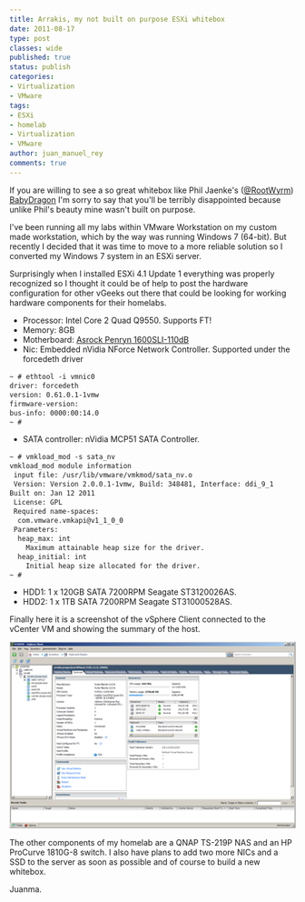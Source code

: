 ```yaml
---
title: Arrakis, my not built on purpose ESXi whitebox
date: 2011-08-17
type: post
classes: wide
published: true
status: publish
categories:
- Virtualization
- VMware
tags:
- ESXi
- homelab
- Virtualization
- VMware
author: juan_manuel_rey
comments: true
---
```


If you are willing to see a so great whitebox like Phil Jaenke's ([@RootWyrm](http://twitter.com/RootWyrm)) [BabyDragon](http://rootwyrm.us.to/2010/08/meet-my-esxi-server-the-babydragon/) I'm sorry to say that you'll be terribly disappointed because unlike Phil's beauty mine wasn't built on purpose.

I've been running all my labs within VMware Workstation on my custom made workstation, which by the way was running Windows 7 (64-bit). But recently I decided that it was time to move to a more reliable solution so I converted my Windows 7 system in an ESXi server.

Surprisingly when I installed ESXi 4.1 Update 1 everything was properly recognized so I thought it could be of help to post the hardware configuration for other vGeeks out there that could be looking for working hardware components for their homelabs.

-   Processor: Intel Core 2 Quad Q9550. Supports FT!
-   Memory: 8GB
-   Motherboard: [Asrock Penryn 1600SLI-110dB](http://www.asrock.com/mb/overview.asp?Model=Penryn1600SLI-110dB)
-   Nic: Embedded nVidia NForce Network Controller. Supported under the forcedeth driver

```
~ # ethtool -i vmnic0
driver: forcedeth
version: 0.61.0.1-1vmw
firmware-version:
bus-info: 0000:00:14.0
~ #
```

-   SATA controller: nVidia MCP51 SATA Controller.

```
~ # vmkload_mod -s sata_nv
vmkload_mod module information
 input file: /usr/lib/vmware/vmkmod/sata_nv.o
 Version: Version 2.0.0.1-1vmw, Build: 348481, Interface: ddi_9_1 Built on: Jan 12 2011
 License: GPL
 Required name-spaces:
  com.vmware.vmkapi@v1_1_0_0
 Parameters:
  heap_max: int
    Maximum attainable heap size for the driver.
  heap_initial: int
    Initial heap size allocated for the driver.
~ #
```

-   HDD1: 1 x 120GB SATA 7200RPM Seagate ST3120026AS.
-   HDD2: 1 x 1TB SATA 7200RPM Seagate ST31000528AS.

Finally here it is a screenshot of the vSphere Client connected to the vCenter VM and showing the summary of the host.

[![](/assets/images/arrakis.png "Arrakis")]({{site.url}}/assets/images/arrakis.png)

The other components of my homelab are a QNAP TS-219P NAS and an HP ProCurve 1810G-8 switch. I also have plans to add two more NICs and a SSD to the server as soon as possible and of course to build a new whitebox.

Juanma.

